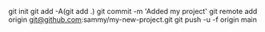 git init
git add -A(git add .)
git commit -m 'Added my project'
git remote add origin git@github.com:sammy/my-new-project.git
git push -u -f origin main